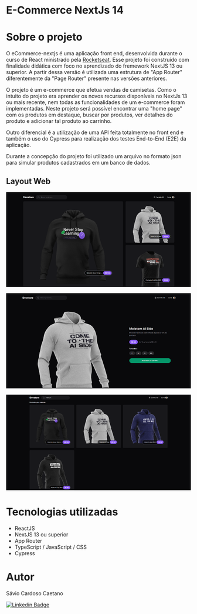 # E-Commerce NextJs 14

# Sobre o projeto

O eCommerce-nextjs é uma aplicação front end, desenvolvida durante o curso de React ministrado pela [Rocketseat](https://www.rocketseat.com.br "Site da Rocketseat"). Esse projeto foi construído com finalidade didática com foco no aprendizado do fremework NextJS 13 ou superior. A partir dessa versão é utilizada uma estrutura de "App Router" diferentemente da "Page Router" presente nas versões anteriores.

O projeto é um e-commerce que efetua vendas de camisetas. Como o intuito do projeto era aprender os novos recursos disponíveis no NextJs 13 ou mais recente, nem todas as funcionalidades de um e-commerce foram implementadas. Neste projeto será possível encontrar uma "home page" com os produtos em destaque, buscar por produtos, ver detalhes do produto e adicionar tal produto ao carrinho.

Outro diferencial é a utilização de uma API feita totalmente no front end e também o uso do Cypress para realização dos testes End-to-End (E2E) da aplicação.

Durante a concepção do projeto foi utilizado um arquivo no formato json para simular produtos cadastrados em um banco de dados.

## Layout Web

![Web_1](https://github.com/SavioCaetano/assets/raw/main/assets-eCommerce-nextjs/ec-nextjs-home.png)

![Web_2](https://github.com/SavioCaetano/assets/raw/main/assets-eCommerce-nextjs/ec-nextjs-product.png)

![Web_3](https://github.com/SavioCaetano/assets/raw/main/assets-eCommerce-nextjs/ec-nextjs-search-product.png)


# Tecnologias utilizadas

- ReactJS
- NextJS 13 ou superior
- App Router
- TypeScript / JavaScript / CSS
- Cypress

# Autor

Sávio Cardoso Caetano

[![Linkedin Badge](https://img.shields.io/badge/-SavioCaetano-blue?style=flat-square&logo=Linkedin&logoColor=white&link=https://www.linkedin.com/in/savio-c-caetano/)](https://www.linkedin.com/in/savio-c-caetano/)